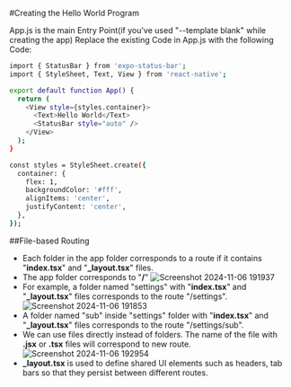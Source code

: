 #Creating the Hello World Program

App.js is the main Entry Point(if you've used "--template blank" while creating the app) Replace the existing Code in App.js with the following Code:

```bash
import { StatusBar } from 'expo-status-bar';
import { StyleSheet, Text, View } from 'react-native';

export default function App() {
  return (
    <View style={styles.container}>
      <Text>Hello World</Text>
      <StatusBar style="auto" />
    </View>
  );
}

const styles = StyleSheet.create({
  container: {
    flex: 1,
    backgroundColor: '#fff',
    alignItems: 'center',
    justifyContent: 'center',
  },
});
```

##File-based Routing
- Each folder in the app folder corresponds to a route if it contains "**index.tsx**" and "**_layout.tsx**" files.
- The app folder corresponds to "**/**"
![Screenshot 2024-11-06 191937](https://github.com/user-attachments/assets/390d406b-f8bf-43e8-8471-6fe78be9f3b7)
- For example, a folder named "settings" with "**index.tsx**" and "**_layout.tsx**" files corresponds to the route "/settings".
![Screenshot 2024-11-06 191853](https://github.com/user-attachments/assets/63dd7bd4-a4af-454a-a44a-6fd9ed08f133)
- A folder named "sub" inside "settings" folder with "**index.tsx**" and "**_layout.tsx**" files corresponds to the route "/settings/sub".
- We can use files directly instead of folders. The name of the file with **.jsx** or **.tsx** files will correspond to new route.
![Screenshot 2024-11-06 192954](https://github.com/user-attachments/assets/27193272-9be9-42d5-8409-f810273e3e70)
- **_layout.tsx** is used to define shared UI elements such as headers, tab bars so that they persist between different routes.
